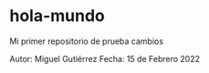 # hola-mundo
Mi primer repositorio de prueba cambios

Autor: Miguel Gutiérrez
Fecha: 15 de Febrero 2022
